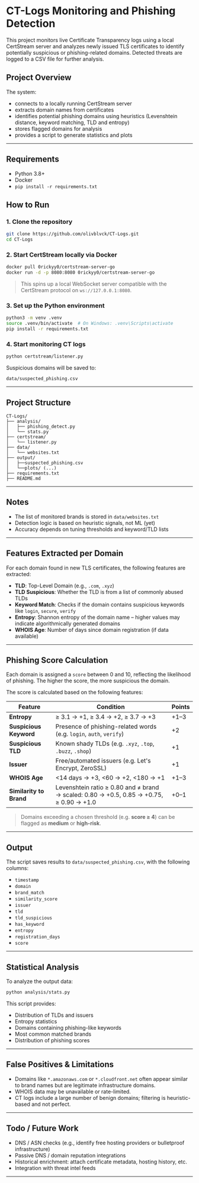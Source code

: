 # CT-Logs Monitoring and Phishing Detection

This project monitors live Certificate Transparency logs using a local CertStream server and analyzes newly issued TLS certificates to identify potentially suspicious or phishing-related domains. Detected threats are logged to a CSV file for further analysis.

## Project Overview

The system:
- connects to a locally running CertStream server
- extracts domain names from certificates
- identifies potential phishing domains using heuristics (Levenshtein distance, keyword matching, TLD and entropy)
- stores flagged domains for analysis
- provides a script to generate statistics and plots

---

## Requirements

- Python 3.8+
- Docker
- `pip install -r requirements.txt`

## How to Run

### 1. Clone the repository

```bash
git clone https://github.com/olivblvck/CT-Logs.git
cd CT-Logs
```

### 2. Start CertStream locally via Docker

```bash
docker pull 0rickyy0/certstream-server-go
docker run -d -p 8080:8080 0rickyy0/certstream-server-go
```

> This spins up a local WebSocket server compatible with the CertStream protocol on `ws://127.0.0.1:8080`.

### 3. Set up the Python environment

```bash
python3 -m venv .venv
source .venv/bin/activate  # On Windows: .venv\Scripts\activate
pip install -r requirements.txt
```

### 4. Start monitoring CT logs

```bash
python certstream/listener.py
```

Suspicious domains will be saved to:

```
data/suspected_phishing.csv
```
---

## Project Structure

```
CT-Logs/
├── analysis/
│   ├── phishing_detect.py
│   └── stats.py
├── certstream/
│   └── listener.py
├── data/
│   └── websites.txt
├── output/
│   ├──suspected_phishing.csv
│   └──plots/ (...)
├── requirements.txt
├── README.md
```

---

## Notes

- The list of monitored brands is stored in `data/websites.txt`
- Detection logic is based on heuristic signals, not ML (yet)
- Accuracy depends on tuning thresholds and keyword/TLD lists

---

## Features Extracted per Domain

For each domain found in new TLS certificates, the following features are extracted:

- **TLD**: Top-Level Domain (e.g., `.com`, `.xyz`)
- **TLD Suspicious**: Whether the TLD is from a list of commonly abused TLDs
- **Keyword Match**: Checks if the domain contains suspicious keywords like `login`, `secure`, `verify`
- **Entropy**: Shannon entropy of the domain name – higher values may indicate algorithmically generated domains
- **WHOIS Age**: Number of days since domain registration (if data available)

---

## Phishing Score Calculation

Each domain is assigned a `score` between 0 and 10, reflecting the likelihood of phishing. The higher the score, the more suspicious the domain.

The score is calculated based on the following features:

| Feature              | Condition                                               | Points   |
|----------------------|---------------------------------------------------------|----------|
| **Entropy**          | ≥ 3.1 → +1, ≥ 3.4 → +2, ≥ 3.7 → +3                      | +1–3     |
| **Suspicious Keyword** | Presence of phishing-related words  (e.g. `login`, `auth`, `verify`)  | +2       |
| **Suspicious TLD**   | Known shady TLDs (e.g. `.xyz`, `.top`, `.buzz`, `.shop`) | +1 |
| **Issuer**           | Free/automated issuers (e.g. Let's Encrypt, ZeroSSL)    | +1 |
| **WHOIS Age**        | <14 days → +3, <60 → +2, <180 → +1                      | +1–3     |
 |**Similarity to Brand**| Levenshtein ratio ≥ 0.80 and ≠ brand → scaled: 0.80 → +0.5, 0.85 → +0.75, ≥ 0.90 → +1.0 | +0–1|

> Domains exceeding a chosen threshold (e.g. **score ≥ 4**) can be flagged as **medium** or **high-risk**.

---

## Output

The script saves results to `data/suspected_phishing.csv`, with the following columns:

- `timestamp`
- `domain`
- `brand_match`
- `similarity_score`
- `issuer`
- `tld`
- `tld_suspicious`
- `has_keyword`
- `entropy`
- `registration_days`
- `score`

---

## Statistical Analysis

To analyze the output data:

```bash
python analysis/stats.py
```

This script provides:

- Distribution of TLDs and issuers
- Entropy statistics
- Domains containing phishing-like keywords
- Most common matched brands
- Distribution of phishing scores

---

##  False Positives & Limitations

- Domains like `*.amazonaws.com` or `*.cloudfront.net` often appear similar to brand names but are legitimate infrastructure domains.
- WHOIS data may be unavailable or rate-limited.
- CT logs include a large number of benign domains; filtering is heuristic-based and not perfect.

---

## Todo / Future Work

- DNS / ASN checks (e.g., identify free hosting providers or bulletproof infrastructure)
- Passive DNS / domain reputation integrations
- Historical enrichment: attach certificate metadata, hosting history, etc.
- Integration with threat intel feeds

---
